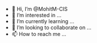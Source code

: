 - 👋 Hi, I’m @MohitM-CIS
- 👀 I’m interested in ...
- 🌱 I’m currently learning ...
- 💞️ I’m looking to collaborate on ...
- 📫 How to reach me ...

<!---
MohitM-CIS/MohitM-CIS is a ✨ special ✨ repository because its `README.md` (this file) appears on your GitHub profile.
You can click the Preview link to take a look at your changes.
--->
